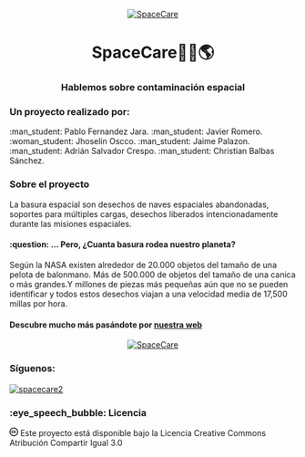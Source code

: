
<p align="center"><a href="https://spacecare.herokuapp.com/" target="_blank"><img alt="SpaceCare" height="300px" background="black" src="https://user-images.githubusercontent.com/45903742/104680117-74b31d00-56ef-11eb-9a7b-af313ef91d31.png" /></a></p>


<h1 align="center">SpaceCare🌌🔭🌎</h1>
<h3 align="center">Hablemos sobre contaminación espacial</h3>


<h3>Un proyecto realizado por: </h3>
:man_student:  Pablo Fernandez Jara. 
:man_student: Javier Romero. 
:woman_student: Jhoselin Oscco. 
:man_student: Jaime Palazon. 
:man_student: Adrián Salvador Crespo.   
:man_student: Christian Balbas Sánchez.

<h3>Sobre el proyecto </h3>
<p>La basura espacial son desechos de naves espaciales abandonadas, soportes para múltiples cargas, desechos liberados intencionadamente durante las misiones espaciales.</p>

<h4>:question: ... Pero, ¿Cuanta basura rodea nuestro planeta?</h4>
<p>Según la NASA existen alrededor de 20.000 objetos del tamaño de una pelota de balonmano. Más de 500.000 de objetos del tamaño de una canica o más grandes.Y millones de piezas más pequeñas aún que no se pueden identificar y todos estos desechos viajan a una velocidad media de 17,500 millas por hora.<p>

<h4> Descubre mucho más pasándote por <a href="https://spacecare.herokuapp.com/">nuestra web</a> </h4>

<p align="center"><a href="https://spacecare.herokuapp.com/" target="_blank"><img alt="SpaceCare" background="black" src="https://user-images.githubusercontent.com/45903742/104681973-e8efbf80-56f3-11eb-8743-49bd0a9963eb.gif" /></a></p>

<h3 align="left">Síguenos:</h3>
<p align="left">
<a href="https://twitter.com/spacecare2" target="blank"><img align="center" src="https://cdn.jsdelivr.net/npm/simple-icons@3.0.1/icons/twitter.svg" alt="spacecare2" height="30" width="40" /></a>
</p>


<h3>:eye_speech_bubble: Licencia </h3>
<p><img alt="SpaceCare" width="15px" height="15px" src="https://raw.githubusercontent.com/openwebicons/cc-icons/0213cf3b133c71a052952962387568030e6cfa5d/svg/cc.svg"/> 
Este proyecto está disponible bajo la Licencia Creative Commons Atribución Compartir Igual 3.0 </p>

